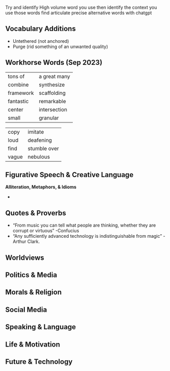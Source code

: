 
Try and identify High volume word you use then identify the context you use those words find articulate precise alternative words with chatgpt 
## Vocabulary Additions

- Untethered (not anchored)
- Purge (rid something of an unwanted quality)



## Workhorse Words (Sep 2023)

|       |         |
| ------------- | --------------- |
| tons of       | a great many    |
| combine       | synthesize      |
| framework     | scaffolding     |
| fantastic     | remarkable      |
| center        | intersection    |
| small         | granular        |



|  |         |
| ------ | ------------- |
| copy   | imitate       |
| loud   | deafening     |
| find   | stumble over  |
| vague  | nebulous      |


## Figurative Speech & Creative Language
**Alliteration, Metaphors, & Idioms**

- 


## Quotes & Proverbs

- “From music you can tell what people are thinking, whether they are corrupt or virtuous” -Confucius
- “Any sufficiently advanced technology is indistinguishable from magic” - Arthur Clark. 


## Worldviews







## Politics & Media






## Morals & Religion 







## Social Media







## Speaking & Language







## Life & Motivation






## Future & Technology

